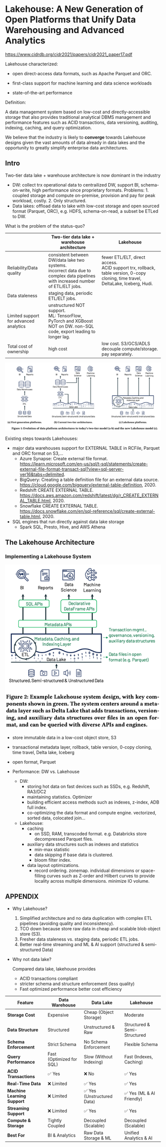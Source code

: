 # Lakehouse: A New Generation of Open Platforms that Unify Data Warehousing and Advanced Analytics

https://www.cidrdb.org/cidr2021/papers/cidr2021_paper17.pdf

Lakehouse characterized:

- open direct-access data formats, such as Apache Parquet and ORC.

- first-class support for machine learning and data science workloads 

- state-of-the-art performance

Definition:

A data management system based on low-cost and directly-accessible storage that also provides traditional analytical DBMS management and performance features such as ACID transactions, data versioning, auditing, indexing, caching, and query optimization. 

We believe that the industry is likely to **converge** towards Lakehouse designs given the vast amounts of data already in data lakes and the opportunity to greatly simplify enterprise data architectures.

## Intro

Two-tier data lake + warehouse architecture is now dominant in the industry 

- DW: collect trx operational data to centrailized DW, support BI, schema-on-write, high performance since proprietary formats. Problems: 1. coupled storage and compute on-premise, provision and pay for peak workload, costly. 2. Only structured.
- Data lakes: offload data to lake with low-cost storage and open sourced format (Parquet, ORC), e.g. HDFS, schema-on-read, a subset be ETLed to DW.

What is the problem of the status-quo?

|                                        | Two-tier data lake + warehouse architecture                  | Lakehouse                                                    |
| -------------------------------------- | ------------------------------------------------------------ | ------------------------------------------------------------ |
| Reliability/Data quality               | consistent between DW/data lake two systems. <br />incorrect data due to complex data pipelines with increased number of ETL/ELT jobs. | fewer ETL/ELT, direct access. <br />ACID support trx, rollback, table version, 0-copy cloning, time travel, DeltaLake, Iceberg, Hudi. |
| Data staleness                         | staging data, periodic ETL/ELT jobs.                         |                                                              |
| Limited support for advanced analytics | unstructured NOT support. <br />ML: TensorFlow, PyTorch and XGBoost NOT on DW. non-SQL code, export leading to longer lag. |                                                              |
| Total cost of ownership                | high cost                                                    | low cost. S3/GCS/ADLS <br />decouple compute/storage. pay separately. |

![](images/Lakehouse_A_New_Generation_of_Open_Platforms_that_Unify_Data_Warehousing_and_Advanced_Analytics_1.png)

Existing steps towards Lakehouses:

- major data warehouses support for EXTERNAL TABLE in RCFile, Parquet and ORC format on S3,...
  - Azure Synapse: Create external file format. https://learn.microsoft.com/en-us/sql/t-sql/statements/create-external-file-format-transact-sql?view=sql-server-ver16&tabs=delimited.
  - BigQuery: Creating a table definition file for an external data source. https://cloud.google.com/bigquery/external-table-definition, 2020.
  - Redshift CREATE EXTERNAL TABLE. https://docs.aws.amazon.com/redshift/latest/dg/r_CREATE_EXTERNAL_TABLE.html, 2020.
  -  Snowflake CREATE EXTERNAL TABLE. https://docs.snowflake.com/en/sql-reference/sql/create-external-table.html, 2020.
- SQL engines that run directly against data lake storage
  - Spark SQL, Presto, Hive, and AWS Athena 

## The Lakehouse Architecture

### Implementing a Lakehouse System

![](images/Lakehouse_A_New_Generation_of_Open_Platforms_that_Unify_Data_Warehousing_and_Advanced_Analytics_2.png)

- store immutable data in a low-cost object store, S3
- transactional metadata layer, rollback, table version, 0-copy cloning, time travel, Delta lake, Iceberg
- open format, Parquet

- Performance: DW vs. Lakehouse
  - DW: 
    - storing hot data on fast devices such as SSDs, e.g. Redshift, RA3/DC2
    - maintaining statistics. Optimizer
    - building efficient access methods such as indexes, z-index, ADB full index.
    - co-optimizing the data format and compute engine. vectorized, sorted data, colocated join...
  - Lakehouse:
    - caching
      - on SSD, RAM, transcoded format. e.g. Databricks store decompressed Parquet files.
    - auxiliary data structures such as indexes and statistics
      - min-max statistic 
      - data skipping if base data is clustered.
      - bloom filter index.
    - data layout optimizations.
      - record ordering.  zonemap. individual dimensions or space-filling curves such as Z-order and Hilbert curves to provide locality across multiple dimensions.  minimize IO volume.

## APPENDIX

- Why Lakehouse?

  1. Simplified architecture and no data duplication with complex ETL pipelines (avoiding quality and inconsistency).
  2. TCO down because store raw data in cheap and scalable blob object store (S3).
  3. Fresher data staleness vs. staging data, periodic ETL jobs.
  4. Better real-time streaming and ML & AI support (structured & semi-structured Data)

- Why not data lake?

  Compared data lake, lakehouse provides 
  
  - ACID transactions compliant
  - stricter schema and structure enforcement (less quality)
  - Fast optimized performance better cost efficiency

| Feature               | Data Warehouse        | Data Lake                | Lakehouse               |
|-----------------------|----------------------|--------------------------|-------------------------|
| **Storage Cost**      | Expensive            | Cheap (Object Storage)   | Moderate               |
| **Data Structure**    | Structured           | Unstructured & Raw       | Structured & Semi-Structured |
| **Schema Enforcement** | Strict Schema        | No Schema Enforcement    | Flexible Schema         |
| **Query Performance** | Fast (Optimized for SQL) | Slow (Without Indexing) | Fast (Indexes, Caching) |
| **ACID Transactions** | ✅ Yes               | ❌ No                    | ✅ Yes                  |
| **Real-Time Data**    | ❌ Limited           | ✅ Yes                   | ✅ Yes                  |
| **Machine Learning Support** | ❌ Limited | ✅ Yes (Unstructured Data) | ✅ Yes (ML & AI Friendly) |
| **Streaming Support** | ❌ Limited           | ✅ Yes                   | ✅ Yes                  |
| **Compute & Storage** | Tightly Coupled      | Decoupled (Scalable)     | Decoupled (Scalable)    |
| **Best For**          | BI & Analytics       | Raw Data Storage & ML    | Unified Analytics & AI  |

